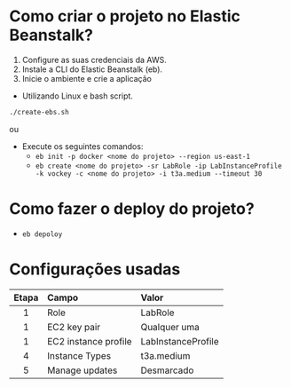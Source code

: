 # Como criar o projeto no Elastic Beanstalk?

1. Configure as suas credenciais da AWS.
2. Instale a CLI do Elastic Beanstalk (eb).
3. Inicie o ambiente e crie a aplicação

- Utilizando Linux e bash script.
```sh
./create-ebs.sh
```
ou
- Execute os seguintes comandos:
    - `eb init -p docker <nome do projeto> --region us-east-1`
    - `eb create <nome do projeto> -sr LabRole -ip LabInstanceProfile -k vockey -c <nome do projeto> -i t3a.medium --timeout 30`

# Como fazer o deploy do projeto?
- `eb depoloy`

# Configurações usadas
|Etapa  | Campo                  | Valor              |
|:-:    | :-                     | :-                 |
|1      | Role                   | LabRole            |
|1      | EC2 key pair           | Qualquer uma       |
|1      | EC2 instance profile   | LabInstanceProfile |
|4      | Instance Types         | t3a.medium         |
|5      | Manage updates         | Desmarcado         |
